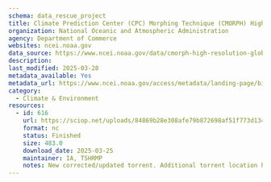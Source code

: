 ```yaml
---
schema: data_rescue_project 
title: Climate Prediction Center (CPC) Morphing Technique (CMORPH) High Resolution Global Precipitation Estimates Climate Data Record (CDR), Version 1
organization: National Oceanic and Atmospheric Administration
agency: Department of Commerce
websites: ncei.noaa.gov
data_source: https://www.ncei.noaa.gov/data/cmorph-high-resolution-global-precipitation-estimates/
description: 
last_modified: 2025-03-28
metadata_available: Yes
metadata_url: https://www.ncei.noaa.gov/access/metadata/landing-page/bin/iso?id=gov.noaa.ncdcC00948
category:
  - Climate & Environment 
resources:
  - id: 616
    url: https://sciop.net/uploads/84869b28e308afe79b872698af51f773d1344bff
    format: nc
    status: Finished
    size: 483.0
    download_date: 2025-03-25
    maintainer: IA, TSHRMP
    notes: New corrected/updated torrent. Additional torrent location https://academictorrents.com/details/84869b28e308afe79b872698af51f773d1344bff
---
```

